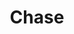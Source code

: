 ---
title: Chase
linkTitle: Chase
description: Creates a chasing effect.
aliases: [/vixen-3-documentation/sequencer/effects/basic-lighting-effects/chase/]
---